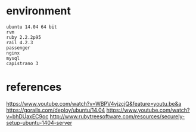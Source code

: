 # environment
    ubuntu 14.04 64 bit
    rvm
    ruby 2.2.2p95
    rail 4.2.3
    passenger
    nginx
    mysql
    capistrano 3
    
# references
https://www.youtube.com/watch?v=WBPV4vjzcjQ&feature=youtu.be&a
https://gorails.com/deploy/ubuntu/14.04
https://www.youtube.com/watch?v=bhDUaxEC9oc
http://www.rubytreesoftware.com/resources/securely-setup-ubuntu-1404-server